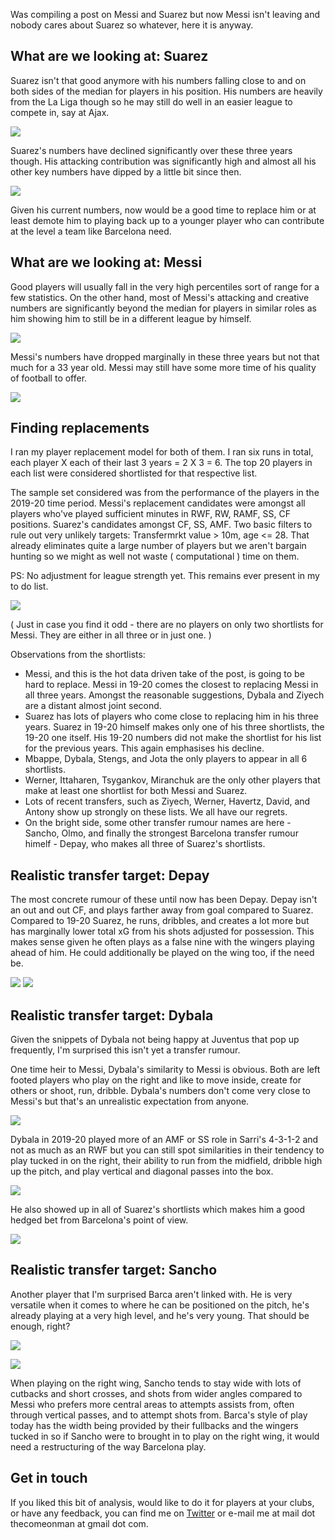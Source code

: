 Was compiling a post on Messi and Suarez but now Messi isn't leaving and nobody cares about Suarez so whatever, here it is anyway.



## What are we looking at: Suarez

Suarez isn't that good anymore with his numbers falling close to and on both sides of the median for players in his position. His numbers are heavily from the La Liga though so he may still do well in an easier league to compete in, say at Ajax.

![](Suarez_20200630.png)

Suarez's numbers have declined significantly over these three years though. His attacking contribution was significantly high and almost all his other key numbers have dipped by a little bit since then. 

![](Suarez_Suarez_1920_1718.png)

Given his current numbers, now would be a good time to replace him or at least demote him to playing back up to a younger player who can contribute at the level a team like Barcelona need.

## What are we looking at: Messi

Good players will usually fall in the very high percentiles sort of range for a few statistics. On the other hand, most of Messi's attacking and creative numbers are significantly beyond the median for players in similar roles as him showing him to still be in a different league by himself.

![](Messi_20200630.png)

Messi's numbers have dropped marginally in these three years but not that much for a 33 year old. Messi may still have some more time of his quality of football to offer.

![](Messi_Messi_1920_1718.png)

## Finding replacements

I ran my player replacement model for both of them. I ran six runs in total, each player X each of their last 3 years = 2 X 3 = 6. The top 20 players in each list were  considered shortlisted for that respective list.

The sample set considered was from the performance of the players in the 2019-20 time period. Messi's replacement candidates were amongst all players who've played sufficient minutes in RWF, RW, RAMF, SS, CF positions. Suarez's candidates amongst CF, SS, AMF. Two basic filters to rule out very unlikely targets: Transfermrkt value > 10m, age <= 28. That already eliminates quite a large number of players but we aren't bargain hunting so we might as well not waste ( computational ) time on them.

PS: No adjustment for league strength yet. This remains ever present in my to do list.

![](Shortlists.png)

( Just in case you find it odd - there are no players on only two shortlists for Messi. They are either in all three or in just one. )

Observations from the shortlists:
- Messi, and this is the hot data driven take of the post, is going to be hard to replace. Messi in 19-20 comes the closest to replacing Messi in all three years. Amongst the reasonable suggestions, Dybala and Ziyech are a distant almost joint second.
- Suarez has lots of players who come close to replacing him in his three years. Suarez in 19-20 himself makes only one of his three shortlists, the 19-20 one itself. His 19-20 numbers did not make the shortlist for his list for the previous years. This again emphasises his decline.
- Mbappe, Dybala, Stengs, and Jota the only players to appear in all 6 shortlists.
- Werner, Ittaharen, Tsygankov, Miranchuk are the only other players that make at least one shortlist for both Messi and Suarez.
- Lots of recent transfers, such as Ziyech, Werner, Havertz, David, and Antony show up strongly on these lists. We all have our regrets.
- On the bright side, some other transfer rumour names are here - Sancho, Olmo, and finally the strongest Barcelona transfer rumour himelf - Depay, who makes all three of Suarez's shortlists. 

## Realistic transfer target: Depay

The most concrete rumour of these until now has been Depay. Depay isn't an out and out CF, and plays farther away from goal compared to Suarez. Compared to 19-20 Suarez, he runs, dribbles, and creates a lot more but has marginally lower total xG from his shots adjusted for possession. This makes sense given he often plays as a false nine with the wingers playing ahead of him. He could additionally be played on the  wing too, if the need be.

![](Suarez_Depay_1920_1920.png)
![](Depay_20200630.png)

## Realistic transfer target: Dybala

Given the snippets of Dybala not being happy at Juventus that pop up frequently, I'm surprised this isn't yet a transfer rumour.

One time heir to Messi, Dybala's similarity to Messi is obvious. Both are left footed players who play on the right and like to move inside, create for others or shoot, run, dribble. Dybala's numbers don't come very close to Messi's but that's an unrealistic expectation from anyone.

![](Messi_Dybala_1920_1920.png)

Dybala in 2019-20 played more of an AMF or SS role in Sarri's 4-3-1-2 and not as much as an RWF  but you can still spot similarities in their tendency to play tucked in on the right, their ability to run from the midfield, dribble high up the pitch, and play vertical and diagonal passes into the box.

![](Dybala_20200630.png)

He also showed up in all of Suarez's shortlists which makes him a good hedged bet from Barcelona's point of view.

![](Dybala_Suarez_1920_1920.png)

## Realistic transfer target: Sancho

Another player that I'm surprised Barca aren't linked with. He is very versatile when it comes to where he can be positioned on the pitch, he's already playing at a very high level, and he's very young. That should be enough, right?

![](Messi_Sancho_1920_1920.png)

![](Sancho_20200630.png)

When playing on the right wing, Sancho tends to stay wide with lots of cutbacks and short crosses, and shots from wider angles compared to Messi who prefers more central areas to attempts assists from, often through vertical passes, and to attempt shots from. Barca's style of play today has the width being provided by their fullbacks and the wingers tucked in so if Sancho were to brought in to play on the right wing, it would need a restructuring of the way Barcelona play.

## Get in touch

If you liked this bit of analysis, would like to do it for players at your clubs, or have any feedback, you can find me on [Twitter](https://twitter.com/thecomeonman) or e-mail me at mail dot thecomeonman at gmail dot com.
